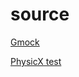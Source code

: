 
# source

[Gmock](https://google.github.io/googletest/gmock_cook_book.html)

[PhysicX test](https://github.dev/PhysicsX/ExampleCode/tree/master/googleTest)